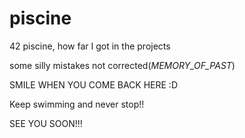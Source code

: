 # piscine
42 piscine, how far I got in the projects

some silly mistakes not corrected(_MEMORY_OF_PAST_)

SMILE WHEN YOU COME BACK HERE :D

Keep swimming and never stop!!

SEE YOU SOON!!!
